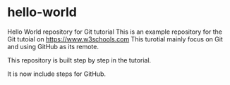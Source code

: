 # hello-world
Hello World repository for Git tutorial
This is an example repository for the Git tutoial on https://www.w3schools.com
This turotial mainly focus on Git and using GitHub as its remote.

This repository is built step by step in the tutorial.

It is now include steps for GitHub.
